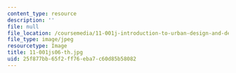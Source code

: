```yaml
---
content_type: resource
description: ''
file: null
file_location: /coursemedia/11-001j-introduction-to-urban-design-and-development-spring-2006/25f877bb65f2ff76eba7c60d85b58082_11-001js06-th.jpg
file_type: image/jpeg
resourcetype: Image
title: 11-001js06-th.jpg
uid: 25f877bb-65f2-ff76-eba7-c60d85b58082
---
```

